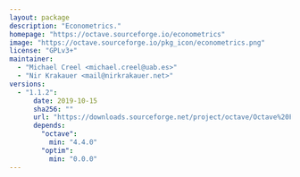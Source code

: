 ```yaml
---
layout: package
description: "Econometrics."
homepage: "https://octave.sourceforge.io/econometrics"
image: "https://octave.sourceforge.io/pkg_icon/econometrics.png"
license: "GPLv3+"
maintainer:
  - "Michael Creel <michael.creel@uab.es>"
  - "Nir Krakauer <mail@nirkrakauer.net>"
versions:
  - "1.1.2":
      date: 2019-10-15
      sha256: ""
      url: "https://downloads.sourceforge.net/project/octave/Octave%20Forge%20Packages/Individual%20Package%20Releases/econometrics-1.1.2.tar.gz"
      depends:
        "octave":
          min: "4.4.0"
        "optim":
          min: "0.0.0"
---
```

